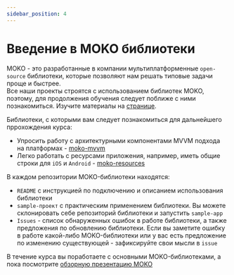 ```yaml
---
sidebar_position: 4
---
```


# Введение в MOKO библиотеки

MOKO - это разработанные в компании мультиплатформенные `open-source` библиотеки, которые позволяют нам решать типовые задачи проще и быстрее.  
Все наши проекты строятся с использованием библиотек MOKO, поэтому, для продолжения обучения следует поближе с ними познакомиться. Изучите материалы на [странице](/learning/libraries/moko/moko).

Библиотеки, с которыми вам следует познакомиться для дальнейшего пррохождения курса: 
- Упросить работу с архитектурными компонентами MVVM подхода на платформах - [moko-mvvm](/learning/libraries/moko/moko-mvvm) 
- Легко работать с ресурсами приложения, например, иметь общие строки для `iOS` и `Android` - [moko-resources](/learning/libraries/moko/moko-resources)

В каждом репозитории MOKO-библиотеки находятся:
- `README` с инструкцией по подключению и описанием использования библиотеки
- `sample-проект` с практическим применением библиотеки. Вы можете склонировать себе репозиторий библиотеки и запустить `sample-app`
- `Issues` - список обнаруженных ошибок в работе библиотеки, а также предложения по обновлению библиотеки. Если вы заметите ошибку в работе какой-либо MOKO-библиотеки или у вас есть предложение по изменению существующей - зафиксируйте свои мысли в `issue`

В течение курса вы поработаете с основными MOKO-библиотеками, а пока посмотрите [обзорную презентацию MOKO](https://www.youtube.com/watch?v=-JjQJG-xkRE)
